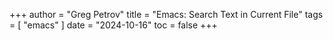 +++
author = "Greg Petrov"
title = "Emacs: Search Text in Current File"
tags = [
    "emacs"
]
date = "2024-10-16"
toc = false
+++

